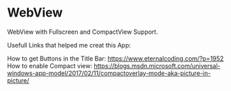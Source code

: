 # WebView
WebView with Fullscreen and CompactView Support.

Usefull Links that helped me creat this App:

How to get Buttons in the Title Bar: https://www.eternalcoding.com/?p=1952
How to enable Compact view: https://blogs.msdn.microsoft.com/universal-windows-app-model/2017/02/11/compactoverlay-mode-aka-picture-in-picture/
